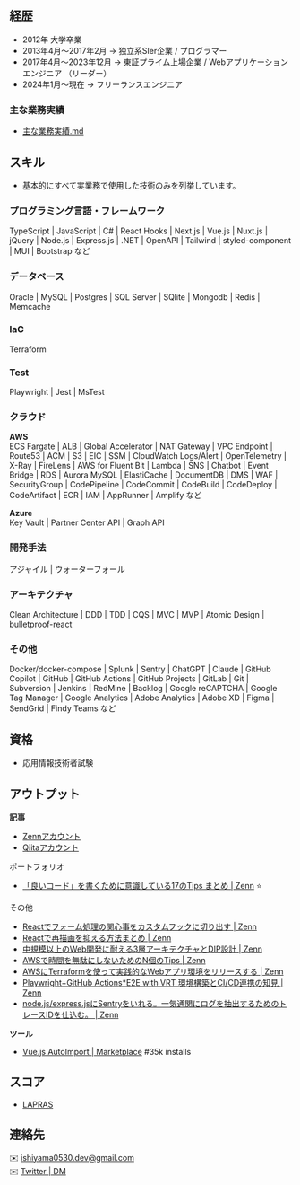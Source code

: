 ## 経歴

- 2012年 大学卒業
- 2013年4月〜2017年2月 -> 独立系SIer企業 / プログラマー
- 2017年4月〜2023年12月 -> 東証プライム上場企業 / Webアプリケーションエンジニア （リーダー）
- 2024年1月〜現在 -> フリーランスエンジニア

### 主な業務実績

- [主な業務実績.md](./主な業務実績.md)

## スキル 

- 基本的にすべて実業務で使用した技術のみを列挙しています。

### プログラミング言語・フレームワーク
TypeScript | JavaScript | C# | React Hooks | Next.js | Vue.js | Nuxt.js | jQuery | Node.js | Express.js | .NET | OpenAPI | Tailwind | styled-component | MUI | Bootstrap など

### データベース
Oracle | MySQL | Postgres | SQL Server | SQlite | Mongodb | Redis | Memcache

### IaC
Terraform

### Test
Playwright | Jest | MsTest

### クラウド

**AWS**  
ECS Fargate | ALB | Global Accelerator | NAT Gateway | VPC Endpoint | Route53 | ACM | S3 | EIC | SSM | CloudWatch Logs/Alert | OpenTelemetry | X-Ray | FireLens | AWS for Fluent Bit | Lambda | SNS | Chatbot | Event Bridge | RDS | Aurora MySQL | ElastiCache | DocumentDB | DMS | WAF | SecurityGroup | CodePipeline | CodeCommit | CodeBuild | CodeDeploy | CodeArtifact | ECR | IAM | AppRunner | Amplify など  
  
**Azure**  
Key Vault | Partner Center API | Graph API  

### 開発手法
アジャイル | ウォーターフォール

### アーキテクチャ
Clean Architecture | DDD | TDD | CQS | MVC | MVP | Atomic Design | bulletproof-react

### その他  
Docker/docker-compose | Splunk | Sentry | ChatGPT | Claude | GitHub Copilot | GitHub | GitHub Actions | GitHub Projects | GitLab | Git | Subversion | Jenkins | RedMine | Backlog | Google reCAPTCHA | Google Tag Manager | Google Analytics | Adobe Analytics | Adobe XD | Figma | SendGrid | Findy Teams など  

## 資格

- 応用情報技術者試験

## アウトプット

**記事**  
- [Zennアカウント](https://zenn.dev/ishiyama)
- [Qiitaアカウント](https://qiita.com/ishiyama0530)

ポートフォリオ

- [「良いコード」を書くために意識している17のTips まとめ | Zenn](https://zenn.dev/ishiyama/articles/a0c5a7504b856f) ⭐

その他
- [Reactでフォーム処理の関心事をカスタムフックに切り出す | Zenn](https://zenn.dev/ishiyama/articles/746fc3f8fe78db)
- [Reactで再描画を抑える方法まとめ | Zenn](https://zenn.dev/ishiyama/articles/99aff84e95ef27)
- [中規模以上のWeb開発に耐える3層アーキテクチャとDIP設計 | Zenn](https://zenn.dev/ishiyama/articles/b6d34862abf48c)
- [AWSで時間を無駄にしないためのN個のTips | Zenn](https://zenn.dev/ishiyama/articles/52458cc583d740)
- [AWSにTerraformを使って実践的なWebアプリ環境をリリースする | Zenn](https://zenn.dev/ishiyama/articles/d82d4b8a583a79)
- [Playwright+GitHub Actions*E2E with VRT 環境構築とCI/CD連携の知見 | Zenn](https://zenn.dev/ishiyama/articles/c85138b42e3e1f)
- [node.js/express.jsにSentryをいれる。一気通関にログを抽出するためのトレースIDを仕込む。 | Zenn](https://zenn.dev/ishiyama/articles/8792279dc03b18)

**ツール**  

- [Vue.js AutoImport | Marketplace](https://marketplace.visualstudio.com/items?itemName=ishiyama.vue-autoimport) #35k installs


## スコア
- [LAPRAS](https://lapras.com/public/ishiyama)

## 連絡先
✉️ ishiyama0530.dev@gmail.com  
✉️ [Twitter | DM](https://twitter.com/otsukarestful)
